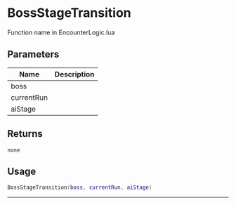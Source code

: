 # BossStageTransition

Function name in EncounterLogic.lua

## Parameters

| Name       | Description |
| ---------- | ----------- |
| boss       |             |
| currentRun |             |
| aiStage    |             |

## Returns

`none`

## Usage

```lua
BossStageTransition(boss, currentRun, aiStage)
```

---
